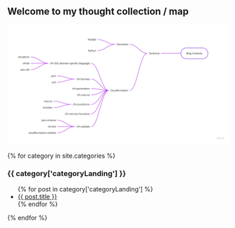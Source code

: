 ## Welcome to my thought collection / map

![blog map](media/images/blog-map.jpg "blog map")

{% for category in site.categories %}
  <h3>{{ category['categoryLanding'] }}</h3>
  <ul>
    {% for post in category['categoryLanding'] %}
      <li><a href="{{ post.url }}">{{ post.title }}</a></li>
    {% endfor %}
  </ul>
{% endfor %}
